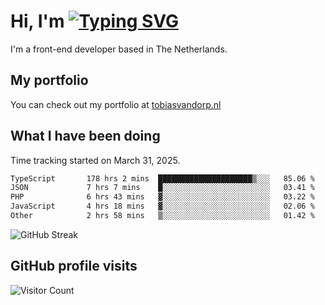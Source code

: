 # Hi, I'm [![Typing SVG](https://readme-typing-svg.demolab.com?font=Fira+Code&pause=1000&width=435&lines=tobiasvdorp)](https://git.io/typing-svg)

I'm a front-end developer based in The Netherlands.

## My portfolio

You can check out my portfolio at [tobiasvandorp.nl](https://www.tobiasvandorp.nl/)

## What I have been doing

Time tracking started on March 31, 2025.

<!--START_SECTION:waka-->

```txt
TypeScript       178 hrs 2 mins  █████████████████████▒░░░   85.06 %
JSON             7 hrs 7 mins    █░░░░░░░░░░░░░░░░░░░░░░░░   03.41 %
PHP              6 hrs 43 mins   ▓░░░░░░░░░░░░░░░░░░░░░░░░   03.22 %
JavaScript       4 hrs 18 mins   ▓░░░░░░░░░░░░░░░░░░░░░░░░   02.06 %
Other            2 hrs 58 mins   ▒░░░░░░░░░░░░░░░░░░░░░░░░   01.42 %
```

<!--END_SECTION:waka-->

![GitHub Streak](https://streak-stats.demolab.com?user=tobiasvdorp&theme=dark&hide_border=true&mode=weekly&background=36%2C6400A6%2C000000)

## GitHub profile visits

![Visitor Count](https://profile-counter.glitch.me/tobiasvdorp/count.svg)
